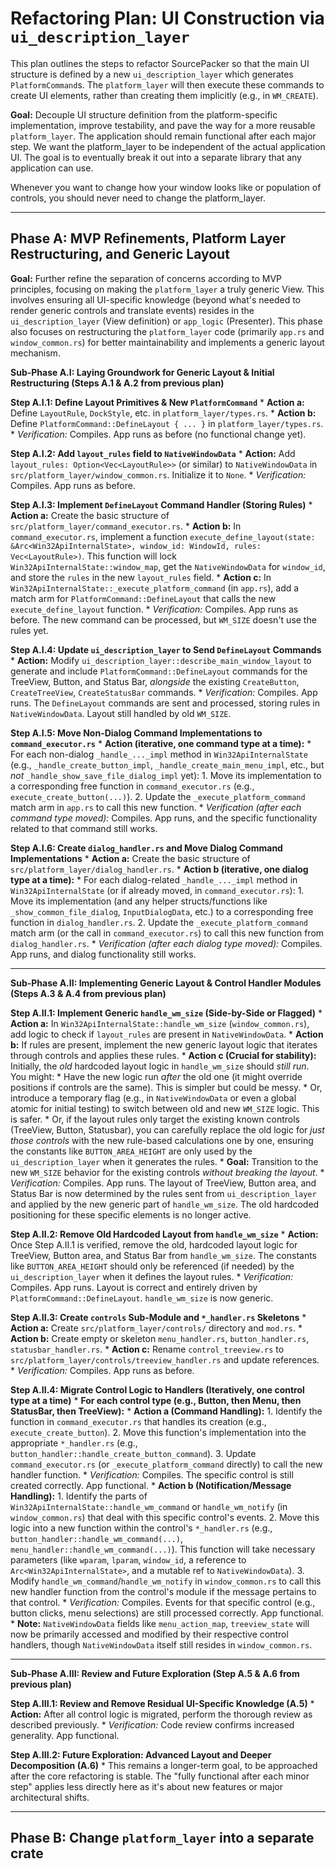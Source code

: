 # Refactoring Plan: UI Construction via `ui_description_layer`

This plan outlines the steps to refactor SourcePacker so that the main UI structure is defined by a new `ui_description_layer` which generates `PlatformCommand`s. The `platform_layer` will then execute these commands to create UI elements, rather than creating them implicitly (e.g., in `WM_CREATE`).

**Goal:** Decouple UI structure definition from the platform-specific implementation, improve testability, and pave the way for a more reusable `platform_layer`. The application should remain functional after each major step. We want the platform_layer to be independent of the actual application UI. The goal is to eventually break it out into a separate library that any application can use.

Whenever you want to change how your window looks like or population of controls, you should never need to change the platform_layer.

---

## Phase A: MVP Refinements, Platform Layer Restructuring, and Generic Layout

**Goal:** Further refine the separation of concerns according to MVP principles, focusing on making the `platform_layer` a truly generic View. This involves ensuring all UI-specific knowledge (beyond what's needed to render generic controls and translate events) resides in the `ui_description_layer` (View definition) or `app_logic` (Presenter). This phase also focuses on restructuring the `platform_layer` code (primarily `app.rs` and `window_common.rs`) for better maintainability and implements a generic layout mechanism.

**Sub-Phase A.I: Laying Groundwork for Generic Layout & Initial Restructuring (Steps A.1 & A.2 from previous plan)**

**Step A.I.1: Define Layout Primitives & New `PlatformCommand`**
    *   **Action a:** Define `LayoutRule`, `DockStyle`, etc. in `platform_layer/types.rs`.
    *   **Action b:** Define `PlatformCommand::DefineLayout { ... }` in `platform_layer/types.rs`.
    *   *Verification:* Compiles. App runs as before (no functional change yet).

**Step A.I.2: Add `layout_rules` field to `NativeWindowData`**
    *   **Action:** Add `layout_rules: Option<Vec<LayoutRule>>` (or similar) to `NativeWindowData` in `src/platform_layer/window_common.rs`. Initialize it to `None`.
    *   *Verification:* Compiles. App runs as before.

**Step A.I.3: Implement `DefineLayout` Command Handler (Storing Rules)**
    *   **Action a:** Create the basic structure of `src/platform_layer/command_executor.rs`.
    *   **Action b:** In `command_executor.rs`, implement a function `execute_define_layout(state: &Arc<Win32ApiInternalState>, window_id: WindowId, rules: Vec<LayoutRule>)`. This function will lock `Win32ApiInternalState::window_map`, get the `NativeWindowData` for `window_id`, and store the `rules` in the new `layout_rules` field.
    *   **Action c:** In `Win32ApiInternalState::_execute_platform_command` (in `app.rs`), add a match arm for `PlatformCommand::DefineLayout` that calls the new `execute_define_layout` function.
    *   *Verification:* Compiles. App runs as before. The new command can be processed, but `WM_SIZE` doesn't use the rules yet.

**Step A.I.4: Update `ui_description_layer` to Send `DefineLayout` Commands**
    *   **Action:** Modify `ui_description_layer::describe_main_window_layout` to generate and include `PlatformCommand::DefineLayout` commands for the TreeView, Button, and Status Bar, *alongside* the existing `CreateButton`, `CreateTreeView`, `CreateStatusBar` commands.
    *   *Verification:* Compiles. App runs. The `DefineLayout` commands are sent and processed, storing rules in `NativeWindowData`. Layout still handled by old `WM_SIZE`.

**Step A.I.5: Move Non-Dialog Command Implementations to `command_executor.rs`**
    *   **Action (iterative, one command type at a time):**
        *   For each non-dialog `_handle_..._impl` method in `Win32ApiInternalState` (e.g., `_handle_create_button_impl`, `_handle_create_main_menu_impl`, etc., but *not* `_handle_show_save_file_dialog_impl` yet):
            1.  Move its implementation to a corresponding free function in `command_executor.rs` (e.g., `execute_create_button(...)`).
            2.  Update the `_execute_platform_command` match arm in `app.rs` to call this new function.
    *   *Verification (after each command type moved):* Compiles. App runs, and the specific functionality related to that command still works.

**Step A.I.6: Create `dialog_handler.rs` and Move Dialog Command Implementations**
    *   **Action a:** Create the basic structure of `src/platform_layer/dialog_handler.rs`.
    *   **Action b (iterative, one dialog type at a time):**
        *   For each dialog-related `_handle_..._impl` method in `Win32ApiInternalState` (or if already moved, in `command_executor.rs`):
            1.  Move its implementation (and any helper structs/functions like `_show_common_file_dialog`, `InputDialogData`, etc.) to a corresponding free function in `dialog_handler.rs`.
            2.  Update the `_execute_platform_command` match arm (or the call in `command_executor.rs`) to call this new function from `dialog_handler.rs`.
    *   *Verification (after each dialog type moved):* Compiles. App runs, and dialog functionality still works.

---

**Sub-Phase A.II: Implementing Generic Layout & Control Handler Modules (Steps A.3 & A.4 from previous plan)**

**Step A.II.1: Implement Generic `handle_wm_size` (Side-by-Side or Flagged)**
    *   **Action a:** In `Win32ApiInternalState::handle_wm_size` (`window_common.rs`), add logic to check if `layout_rules` are present in `NativeWindowData`.
    *   **Action b:** If rules are present, implement the new generic layout logic that iterates through controls and applies these rules.
    *   **Action c (Crucial for stability):** Initially, the *old* hardcoded layout logic in `handle_wm_size` should *still run*. You might:
        *   Have the new logic run *after* the old one (it might override positions if controls are the same). This is simpler but could be messy.
        *   Or, introduce a temporary flag (e.g., in `NativeWindowData` or even a global atomic for initial testing) to switch between old and new `WM_SIZE` logic. This is safer.
        *   Or, if the layout rules only target the existing known controls (TreeView, Button, Statusbar), you can carefully replace the old logic for *just those controls* with the new rule-based calculations one by one, ensuring the constants like `BUTTON_AREA_HEIGHT` are only used by the `ui_description_layer` when it generates the rules.
    *   **Goal:** Transition to the new `WM_SIZE` behavior for the existing controls *without breaking the layout*.
    *   *Verification:* Compiles. App runs. The layout of TreeView, Button area, and Status Bar is now determined by the rules sent from `ui_description_layer` and applied by the new generic part of `handle_wm_size`. The old hardcoded positioning for these specific elements is no longer active.

**Step A.II.2: Remove Old Hardcoded Layout from `handle_wm_size`**
    *   **Action:** Once Step A.II.1 is verified, remove the old, hardcoded layout logic for TreeView, Button area, and Status Bar from `handle_wm_size`. The constants like `BUTTON_AREA_HEIGHT` should only be referenced (if needed) by the `ui_description_layer` when it defines the layout rules.
    *   *Verification:* Compiles. App runs. Layout is correct and entirely driven by `PlatformCommand::DefineLayout`. `handle_wm_size` is now generic.

**Step A.II.3: Create `controls` Sub-Module and `*_handler.rs` Skeletons**
    *   **Action a:** Create `src/platform_layer/controls/` directory and `mod.rs`.
    *   **Action b:** Create empty or skeleton `menu_handler.rs`, `button_handler.rs`, `statusbar_handler.rs`.
    *   **Action c:** Rename `control_treeview.rs` to `src/platform_layer/controls/treeview_handler.rs` and update references.
    *   *Verification:* Compiles. App runs as before.

**Step A.II.4: Migrate Control Logic to Handlers (Iteratively, one control type at a time)**
    *   **For each control type (e.g., Button, then Menu, then StatusBar, then TreeView):**
        *   **Action a (Command Handling):**
            1.  Identify the function in `command_executor.rs` that handles its creation (e.g., `execute_create_button`).
            2.  Move this function's implementation into the appropriate `*_handler.rs` (e.g., `button_handler::handle_create_button_command`).
            3.  Update `command_executor.rs` (or `_execute_platform_command` directly) to call the new handler function.
            *   *Verification:* Compiles. The specific control is still created correctly. App functional.
        *   **Action b (Notification/Message Handling):**
            1.  Identify the parts of `Win32ApiInternalState::handle_wm_command` or `handle_wm_notify` (in `window_common.rs`) that deal with this specific control's events.
            2.  Move this logic into a new function within the control's `*_handler.rs` (e.g., `button_handler::handle_wm_command(...)`, `menu_handler::handle_wm_command(...)`). This function will take necessary parameters (like `wparam`, `lparam`, `window_id`, a reference to `Arc<Win32ApiInternalState>`, and a mutable ref to `NativeWindowData`).
            3.  Modify `handle_wm_command`/`handle_wm_notify` in `window_common.rs` to call this new handler function from the control's module if the message pertains to that control.
            *   *Verification:* Compiles. Events for that specific control (e.g., button clicks, menu selections) are still processed correctly. App functional.
    *   **Note:** `NativeWindowData` fields like `menu_action_map`, `treeview_state` will now be primarily accessed and modified by their respective control handlers, though `NativeWindowData` itself still resides in `window_common.rs`.

---

**Sub-Phase A.III: Review and Future Exploration (Step A.5 & A.6 from previous plan)**

**Step A.III.1: Review and Remove Residual UI-Specific Knowledge (A.5)**
    *   **Action:** After all control logic is migrated, perform the thorough review as described previously.
    *   *Verification:* Code review confirms increased generality. App functional.

**Step A.III.2: Future Exploration: Advanced Layout and Deeper Decomposition (A.6)**
    *   This remains a longer-term goal, to be approached after the core refactoring is stable. The "fully functional after each minor step" applies less directly here as it's about new features or major architectural shifts.


---

## Phase B: Change `platform_layer` into a separate crate
